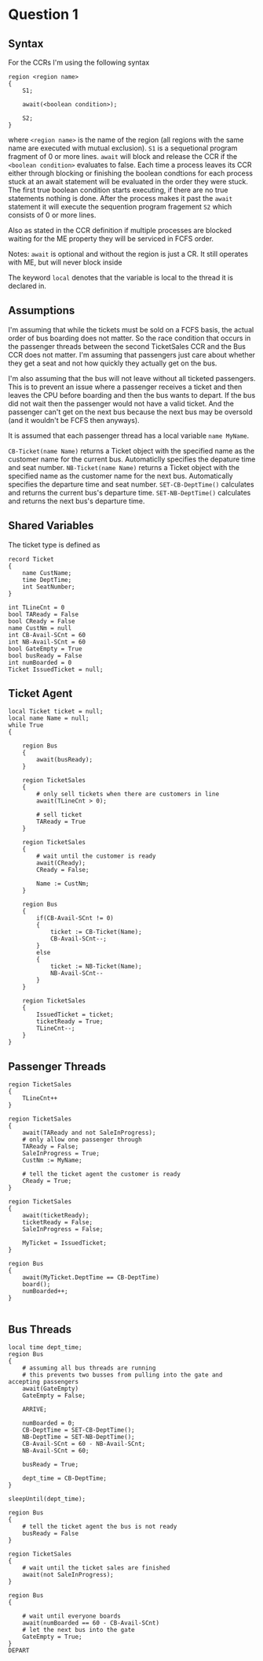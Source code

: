 # Question 1

## Syntax

For the CCRs I'm using the following syntax

```
region <region name> 
{
    S1;
    
    await(<boolean condition>);
    
    S2;
}
```

where `<region name>` is the name of the region (all regions with the same name are executed with mutual exclusion).
`S1` is a sequetional program fragment of 0 or more lines. `await` will block and release the CCR if the `<boolean condition>` evaluates to false. Each time a process leaves its CCR either through blocking or finishing the boolean condtions for each process stuck at an await statement will be evaluated in the order they were stuck. The first true boolean condition starts executing, if there are no true statements nothing is done. After the process makes it past the `await` statement it will execute the sequention program fragement `S2` which consists of 0 or more lines. 

Also as stated in the CCR definition if multiple processes are blocked waiting for the ME property they will be serviced
in FCFS order.

Notes: `await` is optional and without the region is just a CR. It still operates with ME, but will never block inside

The keyword `local` denotes that the variable is local to the thread it is declared in.

## Assumptions

I'm assuming that while the tickets must be sold on a FCFS basis, the actual order of 
bus boarding does not matter. So the race condition that occurs in the passenger threads between the
second TicketSales CCR and the Bus CCR does not matter. I'm assuming that passengers just care about
whether they get a seat and not how quickly they actually get on the bus.

I'm also assuming that the bus will not leave without all ticketed passengers. This is to prevent an
issue where a passenger receives a ticket and then leaves the CPU before boarding and then the bus
wants to depart. If the bus did not wait then the passenger would not have a valid ticket. And the passenger
can't get on the next bus because the next bus may be oversold (and it wouldn't be FCFS then anyways).

It is assumed that each passenger thread has a local variable `name MyName`.

`CB-Ticket(name Name)` returns a Ticket object with the specified name as the customer name for the current bus. Automaticlly specifies the depature time and seat number. `NB-Ticket(name Name)` returns a Ticket object with the specified name as the customer name for the next bus. Automatically specifies the departure time and seat number.
`SET-CB-DeptTime()` calculates and returns the current bus's departure time.
`SET-NB-DeptTime()` calculates and returns the next bus's departure time.

## Shared Variables

The ticket type is defined as
```
record Ticket
{
    name CustName;
    time DeptTime;
    int SeatNumber;
}
```

```
int TLineCnt = 0
bool TAReady = False
bool CReady = False
name CustNm = null
int CB-Avail-SCnt = 60
int NB-Avail-SCnt = 60
bool GateEmpty = True
bool busReady = False
int numBoarded = 0
Ticket IssuedTicket = null;
```

## Ticket Agent

```
local Ticket ticket = null;
local name Name = null;
while True
{

    region Bus
    {
        await(busReady);
    }
    
    region TicketSales
    {
        # only sell tickets when there are customers in line
        await(TLineCnt > 0);
        
        # sell ticket
        TAReady = True
    }
    
    region TicketSales
    {
        # wait until the customer is ready
        await(CReady);
        CReady = False;
        
        Name := CustNm;
    }
    
    region Bus
    {
        if(CB-Avail-SCnt != 0)
        {
            ticket := CB-Ticket(Name);
            CB-Avail-SCnt--;
        }
        else
        {
            ticket := NB-Ticket(Name);
            NB-Avail-SCnt--
        }
    }
    
    region TicketSales
    {
        IssuedTicket = ticket;
        ticketReady = True;
        TLineCnt--;
    }
}
```

## Passenger Threads

```
region TicketSales
{
    TLineCnt++
}

region TicketSales
{
    await(TAReady and not SaleInProgress);
    # only allow one passenger through
    TAReady = False;
    SaleInProgress = True;
    CustNm := MyName;
    
    # tell the ticket agent the customer is ready
    CReady = True;
}

region TicketSales
{
    await(ticketReady);
    ticketReady = False;
    SaleInProgress = False;
    
    MyTicket = IssuedTicket;
}

region Bus
{
    await(MyTicket.DeptTime == CB-DeptTime)
    board();
    numBoarded++;
}


```

## Bus Threads

```
local time dept_time;
region Bus
{
    # assuming all bus threads are running
    # this prevents two busses from pulling into the gate and accepting passengers
    await(GateEmpty)
    GateEmpty = False;
    
    ARRIVE;
    
    numBoarded = 0;
    CB-DeptTime = SET-CB-DeptTime();
    NB-DeptTime = SET-NB-DeptTime();
    CB-Avail-SCnt = 60 - NB-Avail-SCnt;
    NB-Avail-SCnt = 60;
    
    busReady = True;
    
    dept_time = CB-DeptTime;
}

sleepUntil(dept_time);

region Bus
{
    # tell the ticket agent the bus is not ready
    busReady = False
}
    
region TicketSales
{
    # wait until the ticket sales are finished
    await(not SaleInProgress);
}

region Bus
{
    
    # wait until everyone boards
    await(numBoarded == 60 - CB-Avail-SCnt)
    # let the next bus into the gate
    GateEmpty = True;
}
DEPART
```
